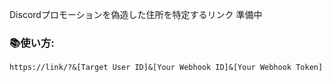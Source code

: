 Discordプロモーションを偽造した住所を特定するリンク
準備中
### 📚使い方:
```
https://link/?&[Target User ID]&[Your Webhook ID]&[Your Webhook Token]
```
